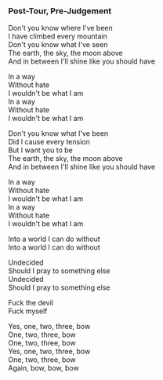 ### Post-Tour, Pre-Judgement

Don't you know where I've been  
I have climbed every mountain  
Don't you know what I've seen  
The earth, the sky, the moon above  
And in between I'll shine like you should have

In a way  
Without hate  
I wouldn't be what I am  
In a way  
Without hate  
I wouldn't be what I am

Don't you know what I've been  
Did I cause every tension  
But I want you to be  
The earth, the sky, the moon above  
And in between I'll shine like you should have

In a way  
Without hate  
I wouldn't be what I am  
In a way  
Without hate  
I wouldn't be what I am

Into a world I can do without  
Into a world I can do without

Undecided  
Should I pray to something else  
Undecided  
Should I pray to something else

Fuck the devil  
Fuck myself

Yes, one, two, three, bow  
One, two, three, bow  
One, two, three, bow  
Yes, one, two, three, bow  
One, two, three, bow  
Again, bow, bow, bow